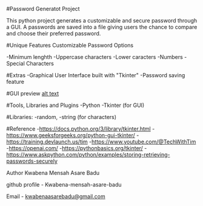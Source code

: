 #Password Generatot Project 

This python project generates a customizable and secure password through a GUI. A passwords are saved into a file giving users the chance to compare and choose their preferred password.


#Unique Features
Customizable Password Options

-Minimum lenghth
-Uppercase characters
-Lower caracters
-Numbers
-Special Characters

#Extras
-Graphical User Interface built with "Tkinter"
-Password saving feature



#GUI preview
[alt text](<Screenshot 2025-05-29 112409.png>)


#Tools, Libraries and Plugins
-Python
-Tkinter (for GUI)     

#Libraries:
-random,
-string (for characters)

#Reference
-https://docs.python.org/3/library/tkinter.html
-https://www.geeksforgeeks.org/python-gui-tkinter/
-https://training.devlaunch.us/tim
-https://www.youtube.com/@TechWithTim
-https://openai.com/
-https://pythonbasics.org/tkinter/
-https://www.askpython.com/python/examples/storing-retrieving-passwords-securely


Author
Kwabena Mensah Asare Badu

github profile - Kwabena-mensah-asare-badu

Email - kwabenaasarebadu@gmail.com